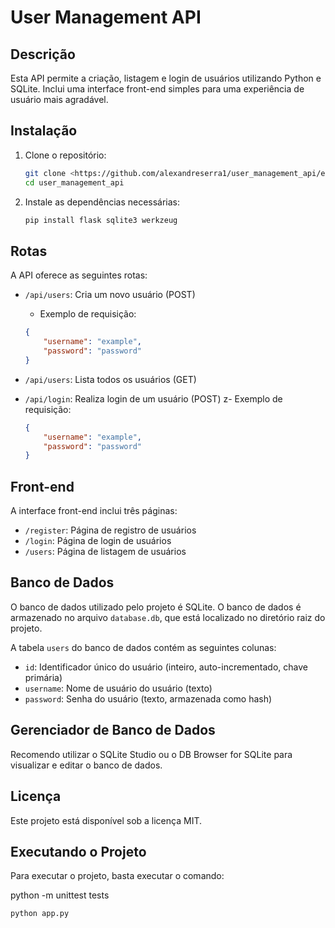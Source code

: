# User Management API

## Descrição

Esta API permite a criação, listagem e login de usuários utilizando Python e SQLite. Inclui uma interface front-end simples para uma experiência de usuário mais agradável.

## Instalação

1. Clone o repositório:

    ```bash
    git clone <https://github.com/alexandreserra1/user_management_api/edit/main/README.md>
    cd user_management_api
    ```

2. Instale as dependências necessárias:

    ```bash
    pip install flask sqlite3 werkzeug
    ```

## Rotas

A API oferece as seguintes rotas:

* `/api/users`: Cria um novo usuário (POST)
    - Exemplo de requisição:
    ```json
    {
        "username": "example",
        "password": "password"
    }
    ```

* `/api/users`: Lista todos os usuários (GET)
* `/api/login`: Realiza login de um usuário (POST)
z- Exemplo de requisição:
    ```json
    {
        "username": "example",
        "password": "password"
    }
    ```

## Front-end

A interface front-end inclui três páginas:

* `/register`: Página de registro de usuários
* `/login`: Página de login de usuários
* `/users`: Página de listagem de usuários

## Banco de Dados

O banco de dados utilizado pelo projeto é SQLite. O banco de dados é armazenado no arquivo `database.db`, que está localizado no diretório raiz do projeto.

A tabela `users` do banco de dados contém as seguintes colunas:

* `id`: Identificador único do usuário (inteiro, auto-incrementado, chave primária)
* `username`: Nome de usuário do usuário (texto)
* `password`: Senha do usuário (texto, armazenada como hash)

## Gerenciador de Banco de Dados

Recomendo utilizar o SQLite Studio ou o DB Browser for SQLite para visualizar e editar o banco de dados.

## Licença

Este projeto está disponível sob a licença MIT.

## Executando o Projeto

Para executar o projeto, basta executar o comando:

python -m unittest tests

```bash
python app.py
